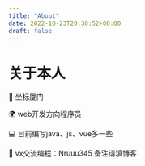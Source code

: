 ```yaml
---
title: "About"
date: 2022-10-23T20:30:52+08:00
draft: false
---
```


# 关于本人

📌 坐标厦门

🌍 web开发方向程序员

💻 目前编写java、js、vue多一些

📱 vx交流编程：Nruuu345 备注请填博客
